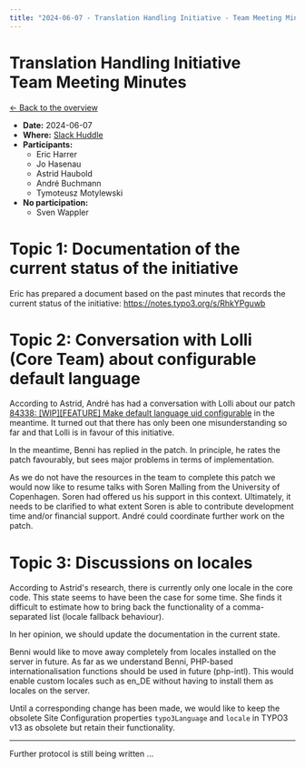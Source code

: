 ```yaml
---
title: "2024-06-07 - Translation Handling Initiative - Team Meeting Minutes"
---
```


# Translation Handling Initiative<br>Team Meeting Minutes

[← Back to the overview](https://notes.typo3.org/s/f3ae8fZSD)

- **Date:** 2024-06-07<br>
- **Where:** [Slack Huddle](https://app.slack.com/huddle/T024TUMLZ/C05D7UF1L8M)
- **Participants:**
    - Eric Harrer
    - Jo Hasenau
    - Astrid Haubold
    - André Buchmann
    - Tymoteusz Motylewski
- **No participation:**
    - Sven Wappler

# Topic 1: Documentation of the current status of the initiative

Eric has prepared a document based on the past minutes that records the current status of the initiative:
https://notes.typo3.org/s/RhkYPguwb

# Topic 2: Conversation with Lolli (Core Team) about configurable default language

According to Astrid, André has had a conversation with Lolli about our patch [84338: [WIP][FEATURE] Make default language uid configurable](https://review.typo3.org/c/Packages/TYPO3.CMS/+/84338) in the meantime. It turned out that there has only been one misunderstanding so far and that Lolli is in favour of this initiative.

In the meantime, Benni has replied in the patch. In principle, he rates the patch favourably, but sees major problems in terms of implementation.

As we do not have the resources in the team to complete this patch we would now like to resume talks with Soren Malling from the University of Copenhagen. Soren had offered us his support in this context. Ultimately, it needs to be clarified to what extent Soren is able to contribute development time and/or financial support. André could coordinate further work on the patch.

# Topic 3: Discussions on locales

According to Astrid's research, there is currently only one locale in the core code. This state seems to have been the case for some time. She finds it difficult to estimate how to bring back the functionality of a comma-separated list (locale fallback behaviour).

In her opinion, we should update the documentation in the current state.

Benni would like to move away completely from locales installed on the server in future. As far as we understand Benni, PHP-based internationalisation functions should be used in future (php-intl). This would enable custom locales such as en_DE without having to install them as locales on the server.

Until a corresponding change has been made, we would like to keep the obsolete Site Configuration properties `typo3Language` and `locale` in TYPO3 v13 as obsolete but retain their functionality.

---

Further protocol is still being written ...
